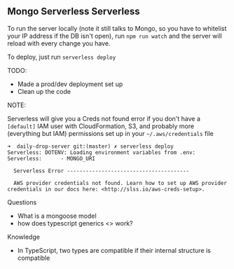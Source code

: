## Mongo Serverless Serverless
To run the server locally (note it still talks to Mongo, so you have to whitelist 
your IP address if the DB isn't open), run `npm run watch` and the server will
reload with every change you have. 

To deploy, just run `serverless deploy`

TODO: 
* Made a prod/dev deployment set up
* Clean up the code



NOTE: 

Serverless will give you a Creds not found error if you don't have a `[default]` IAM user with 
CloudFormation, S3, and probably more (everything but IAM) permissions set up in your `~/.aws/credentials` file

```
➜  daily-drop-server git:(master) ✗ serverless deploy
Serverless: DOTENV: Loading environment variables from .env:
Serverless: 	 - MONGO_URI

  Serverless Error ---------------------------------------

  AWS provider credentials not found. Learn how to set up AWS provider credentials in our docs here: <http://slss.io/aws-creds-setup>.
```

Questions

- What is a mongoose model
- how does typescript generics <> work?

Knowledge
- In TypeScript, two types are compatible if their internal structure is compatible